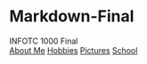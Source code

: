 # Markdown-Final
INFOTC 1000 Final  
[About Me](AboutMe.md)
[Hobbies](Hobbies.md)
[Pictures](Pictures.md)
[School](School.md)

